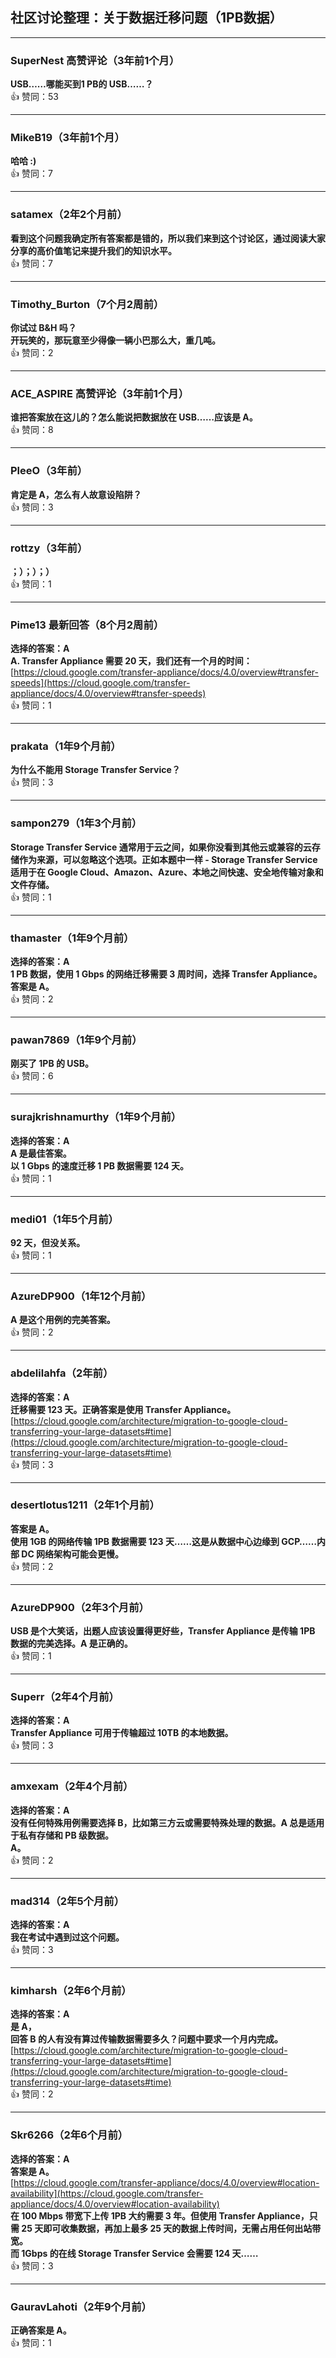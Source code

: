 ## 社区讨论整理：关于数据迁移问题（1PB数据）

---

### SuperNest 高赞评论（3年前1个月）
**USB……哪能买到1 PB的 USB……？**  
👍 赞同：53

---

### MikeB19（3年前1个月）  
**哈哈 :)**  
👍 赞同：7

---

### satamex（2年2个月前）  
**看到这个问题我确定所有答案都是错的，所以我们来到这个讨论区，通过阅读大家分享的高价值笔记来提升我们的知识水平。**  
👍 赞同：7

---

### Timothy_Burton（7个月2周前）  
**你试过 B&H 吗？**  
**开玩笑的，那玩意至少得像一辆小巴那么大，重几吨。**  
👍 赞同：2

---

### ACE_ASPIRE 高赞评论（3年前1个月）  
**谁把答案放在这儿的？怎么能说把数据放在 USB……应该是 A。**  
👍 赞同：8

---

### PleeO（3年前）  
**肯定是 A，怎么有人故意设陷阱？**  
👍 赞同：3

---

### rottzy（3年前）  
**；）；）；）**  
👍 赞同：1

---

### Pime13 最新回答（8个月2周前）  
**选择的答案：A**  
**A. Transfer Appliance 需要 20 天，我们还有一个月的时间：**  
[https://cloud.google.com/transfer-appliance/docs/4.0/overview#transfer-speeds](https://cloud.google.com/transfer-appliance/docs/4.0/overview#transfer-speeds)  
👍 赞同：1

---

### prakata（1年9个月前）  
**为什么不能用 Storage Transfer Service？**  
👍 赞同：3

---

### sampon279（1年3个月前）  
**Storage Transfer Service 通常用于云之间，如果你没看到其他云或兼容的云存储作为来源，可以忽略这个选项。正如本题中一样 - Storage Transfer Service 适用于在 Google Cloud、Amazon、Azure、本地之间快速、安全地传输对象和文件存储。**  
👍 赞同：1

---

### thamaster（1年9个月前）  
**选择的答案：A**  
**1 PB 数据，使用 1 Gbps 的网络迁移需要 3 周时间，选择 Transfer Appliance。答案是 A。**  
👍 赞同：2

---

### pawan7869（1年9个月前）  
**刚买了 1PB 的 USB。**  
👍 赞同：6

---

### surajkrishnamurthy（1年9个月前）  
**选择的答案：A**  
**A 是最佳答案。    
以 1 Gbps 的速度迁移 1 PB 数据需要 124 天。**  
👍 赞同：1

---

### medi01（1年5个月前）  
**92 天，但没关系。**  
👍 赞同：1

---

### AzureDP900（1年12个月前）  
**A 是这个用例的完美答案。**  
👍 赞同：2

---

### abdelilahfa（2年前）  
**选择的答案：A**  
**迁移需要 123 天。正确答案是使用 Transfer Appliance。**  
[https://cloud.google.com/architecture/migration-to-google-cloud-transferring-your-large-datasets#time](https://cloud.google.com/architecture/migration-to-google-cloud-transferring-your-large-datasets#time)  
👍 赞同：3

---

### desertlotus1211（2年1个月前）  
**答案是 A。    
使用 1GB 的网络传输 1PB 数据需要 123 天……这是从数据中心边缘到 GCP……内部 DC 网络架构可能会更慢。**  
👍 赞同：2

---

### AzureDP900（2年3个月前）  
**USB 是个大笑话，出题人应该设置得更好些，Transfer Appliance 是传输 1PB 数据的完美选择。A 是正确的。**  
👍 赞同：1

---

### Superr（2年4个月前）  
**选择的答案：A**  
**Transfer Appliance 可用于传输超过 10TB 的本地数据。**  
👍 赞同：3

---

### amxexam（2年4个月前）  
**选择的答案：A**  
**没有任何特殊用例需要选择 B，比如第三方云或需要特殊处理的数据。A 总是适用于私有存储和 PB 级数据。    
A。**  
👍 赞同：2

---

### mad314（2年5个月前）  
**选择的答案：A**  
**我在考试中遇到过这个问题。**  
👍 赞同：3

---

### kimharsh（2年6个月前）  
**选择的答案：A**  
**是 A，    
回答 B 的人有没有算过传输数据需要多久？问题中要求一个月内完成。**  
[https://cloud.google.com/architecture/migration-to-google-cloud-transferring-your-large-datasets#time](https://cloud.google.com/architecture/migration-to-google-cloud-transferring-your-large-datasets#time)  
👍 赞同：2

---

### Skr6266（2年6个月前）  
**选择的答案：A**  
**答案是 A。**  
[https://cloud.google.com/transfer-appliance/docs/4.0/overview#location-availability](https://cloud.google.com/transfer-appliance/docs/4.0/overview#location-availability)  
**在 100 Mbps 带宽下上传 1PB 大约需要 3 年。但使用 Transfer Appliance，只需 25 天即可收集数据，再加上最多 25 天的数据上传时间，无需占用任何出站带宽。    
而 1Gbps 的在线 Storage Transfer Service 会需要 124 天……**  
👍 赞同：3

---

### GauravLahoti（2年9个月前）  
**正确答案是 A。**  
👍 赞同：1
